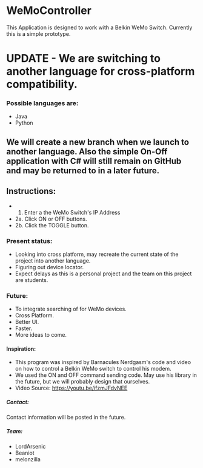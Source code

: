 # WeMoController
This Application is designed to work with a Belkin WeMo Switch.
Currently this is a simple prototype.

# UPDATE - We are switching to another language for cross-platform compatibility.
### Possible languages are:
- Java
- Python

## We will create a new branch when we launch to another language. Also the simple On-Off application with C# will still remain on GitHub and may be returned to in a later future.

## Instructions:
- 1. Enter a the WeMo Switch's IP Address
- 2a. Click ON or OFF buttons.
- 2b. Click the TOGGLE button.

### Present status:
- Looking into cross platform, may recreate the current state of the project into another language.
- Figuring out device locator.
- Expect delays as this is a personal project and the team on this project are students.

### Future:
- To integrate searching of for WeMo devices.
- Cross Platform.
- Better UI.
- Faster.
- More ideas to come.

#### Inspiration:
- This program was inspired by Barnacules Nerdgasm's code and video on how to control a Belkin WeMo switch to control his modem.
- We used the ON and OFF command sending code. May use his library in the future, but we will probably design that ourselves.
- Video Source: https://youtu.be/ifzmJFdvNEE

##### Contact:
Contact information will be posted in the future.

##### Team:
- LordArsenic
- Beaniot
- melonzilla

